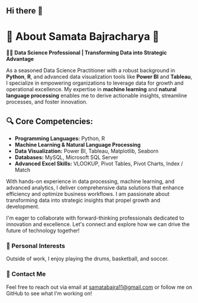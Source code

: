 ## Hi there 👋

# 🌟 About Samata Bajracharya 🌟

👩‍💻 **Data Science Professional | Transforming Data into Strategic Advantage**

As a seasoned Data Science Practitioner with a robust background in **Python**, **R**, and advanced data visualization tools like **Power BI** and **Tableau**, I specialize in empowering organizations to leverage data for growth and operational excellence. My expertise in **machine learning** and **natural language processing** enables me to derive actionable insights, streamline processes, and foster innovation.

## 🔍 Core Competencies:
- **Programming Languages:** Python, R
- **Machine Learning & Natural Language Processing**
- **Data Visualization:** Power BI, Tableau, Matplotlib, Seaborn
- **Databases:** MySQL, Microsoft SQL Server
- **Advanced Excel Skills:** VLOOKUP, Pivot Tables, Pivot Charts, Index / Match

With hands-on experience in data processing, machine learning, and advanced analytics, I deliver comprehensive data solutions that enhance efficiency and optimize business workflows. I am passionate about transforming data into strategic insights that propel growth and development.

I'm eager to collaborate with forward-thinking professionals dedicated to innovation and excellence. Let's connect and explore how we can drive the future of technology together!

### 🎵 Personal Interests
Outside of work, I enjoy playing the drums, basketball, and soccer.

### 📧 Contact Me
Feel free to reach out via email at samatabajra11@gmail.com or follow me on GitHub to see what I'm working on!


<!--
**SamataB/SamataB** is a ✨ _special_ ✨ repository because its `README.md` (this file) appears on your GitHub profile.

Here are some ideas to get you started:

- 🔭 I’m currently working on ...
- 🌱 I’m currently learning ...
- 👯 I’m looking to collaborate on ...
- 🤔 I’m looking for help with ...
- 💬 Ask me about ...
- 📫 How to reach me: ...
- 😄 Pronouns: ...
- ⚡ Fun fact: ...
-->
